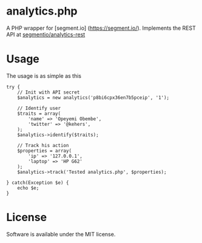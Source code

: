 analytics.php
=============

A PHP wrapper for [segment.io] (https://segment.io/). Implements the REST API at [segmentio/analytics-rest](https://github.com/segmentio/analytics-rest)

Usage
=====

The usage is as simple as this

	try {
		// Init with API secret
		$analytics = new analytics('p8bi6cpx36en7b5pceip', '1');
		
		// Identify user
		$traits = array(
			'name' => 'Opeyemi Obembe',
			'twitter' => '@kehers',
		);
		$analytics->identify($traits);
		
		// Track his action
		$properties = array(
			'ip' => '127.0.0.1',
			'laptop' => 'HP G62'
		);
		$analytics->track('Tested analytics.php', $properties);
		
	} catch(Exception $e) {
		echo $e;
	}

License
=======

Software is available under the MIT license.